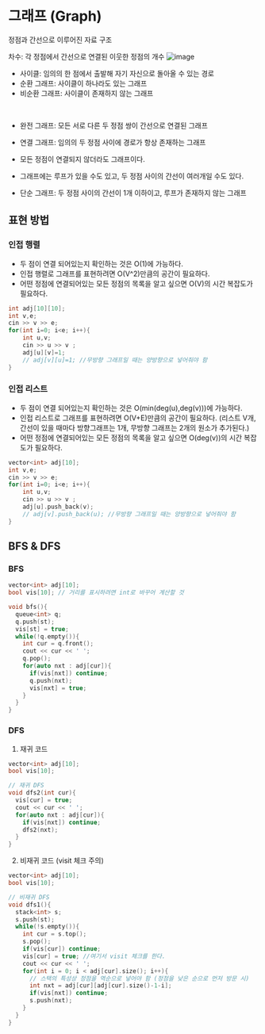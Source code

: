 # 그래프 (Graph)

정점과 간선으로 이루어진 자료 구조

차수: 각 정점에서 간선으로 연결된 이웃한 정점의 개수
![image](https://img1.daumcdn.net/thumb/R1280x0/?scode=mtistory2&fname=https%3A%2F%2Fblog.kakaocdn.net%2Fdn%2FG38fY%2FbtrmnmoU6ZU%2FxyNiWnKmSpbTCFJVI03RkK%2Fimg.png)

-   사이클: 임의의 한 점에서 출발해 자기 자신으로 돌아올 수 있는 경로
-   순환 그래프: 사이클이 하나라도 있는 그래프
-   비순환 그래프: 사이클이 존재하지 않는 그래프

<br/>

-   완전 그래프: 모든 서로 다른 두 정점 쌍이 간선으로 연결된 그래프
-   연결 그래프: 임의의 두 정점 사이에 경로가 항상 존재하는 그래프
-   모든 정점이 연결되지 않더라도 그래프이다.
    <br/>

-   그래프에는 루프가 있을 수도 있고, 두 정점 사이의 간선이 여러개일 수도 있다.
-   단순 그래프: 두 정점 사이의 간선이 1개 이하이고, 루프가 존재하지 않는 그래프

## 표현 방법

### 인접 행렬

-   두 점이 연결 되어있는지 확인하는 것은 O(1)에 가능하다.
-   인접 행렬로 그래프를 표현하려면 O(V^2)만큼의 공간이 필요하다.
-   어떤 정점에 연결되어있는 모든 정점의 목록을 알고 싶으면 O(V)의 시간 복잡도가 필요하다.

```c++
int adj[10][10];
int v,e;
cin >> v >> e;
for(int i=0; i<e; i++){
    int u,v;
    cin >> u >> v ;
    adj[u][v]=1;
    // adj[v][u]=1; //무방향 그래프일 때는 양방향으로 넣어줘야 함
}
```

### 인접 리스트

-   두 점이 연결 되어있는지 확인하는 것은 O(min(deg(u),deg(v)))에 가능하다.
-   인접 리스트로 그래프를 표현하려면 O(V+E)만큼의 공간이 필요하다. (리스트 V개, 간선이 있을 때마다 방향그래프는 1개, 무방향 그래프는 2개의 원소가 추가된다.)
-   어떤 정점에 연결되어있는 모든 정점의 목록을 알고 싶으면 O(deg(v))의 시간 복잡도가 필요하다.

```c++
vector<int> adj[10];
int v,e;
cin >> v >> e;
for(int i=0; i<e; i++){
    int u,v;
    cin >> u >> v ;
    adj[u].push_back(v);
    // adj[v].push_back(u); //무방향 그래프일 때는 양방향으로 넣어줘야 함
}
```

## BFS & DFS

### BFS

```c++
vector<int> adj[10];
bool vis[10]; // 거리를 표시하려면 int로 바꾸어 계산할 것

void bfs(){
  queue<int> q;
  q.push(st);
  vis[st] = true;
  while(!q.empty()){
    int cur = q.front();
    cout << cur << ' ';
    q.pop();
    for(auto nxt : adj[cur]){
      if(vis[nxt]) continue;
      q.push(nxt);
      vis[nxt] = true;
    }
  }
}
```

### DFS

1. 재귀 코드

```c++
vector<int> adj[10];
bool vis[10];

// 재귀 DFS
void dfs2(int cur){
  vis[cur] = true;
  cout << cur << ' ';
  for(auto nxt : adj[cur]){
    if(vis[nxt]) continue;
    dfs2(nxt);
  }
}
```

2. 비재귀 코드 (visit 체크 주의)

```c++
vector<int> adj[10];
bool vis[10];

// 비재귀 DFS
void dfs1(){
  stack<int> s;
  s.push(st);
  while(!s.empty()){
    int cur = s.top();
    s.pop();
    if(vis[cur]) continue;
    vis[cur] = true; //여기서 visit 체크를 한다.
    cout << cur << ' ';
    for(int i = 0; i < adj[cur].size(); i++){
      // 스택의 특성상 정점을 역순으로 넣어야 함 (정점을 낮은 순으로 먼저 방문 시)
      int nxt = adj[cur][adj[cur].size()-1-i];
      if(vis[nxt]) continue;
      s.push(nxt);
    }
  }
}
```
